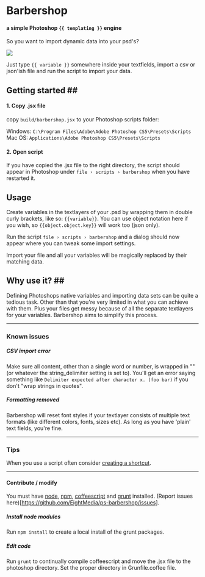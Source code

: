 # Barbershop ##
#### a simple Photoshop `{{ templating }}` engine ####

So you want to import dynamic data into your psd's?

![](https://raw.github.com/EightMedia/ps-barbershop/master/assets/example.png)

Just type `{{ variable }}` somewhere inside your textfields, import a csv or json'ish file and run the script to import your data.

## Getting started ## ##
#### 1. Copy .jsx file ####
copy `build/barbershop.jsx` to your Photoshop scripts folder:

Windows: `C:\Program Files\Adobe\Adobe Photoshop CS5\Presets\Scripts`   
Mac OS: `Applications\Adobe Photoshop CS5\Presets\Scripts`

#### 2. Open script ####
If you have copied the .jsx file to the right directory, the script should appear in Photoshop under `file › scripts › barbershop` when you have restarted it.

## Usage ##
Create variables in the textlayers of your .psd by wrapping them in double curly brackets, like so: `{{variable}}`. You can use object notation here if you wish, so `{{object.object.key}}` will work too (json only).

Run the script `file › scripts › barbershop` and a dialog should now appear where you can tweak some import settings.

Import your file and all your variables will be magically replaced by their matching data.

## Why use it? ## ##
Defining Photoshops native variables and importing data sets can be quite a tedious task. Other than that you're very limited in what you can achieve with them. Plus your files get messy because of all the separate textlayers for your variables. Barbershop aims to simplify this process.

---

### Known issues ###
##### CSV import error #####
Make sure all content, other than a single word or number, is wrapped in "" (or whatever the string_delimiter setting is set to). You'll get an error saying something like `Delimiter expected after character x. (foo bar)` if you don't "wrap strings in quotes".

##### Formatting removed #####
Barbershop will reset font styles if your textlayer consists of multiple text formats (like different colors, fonts, sizes etc). As long as you have 'plain' text fields, you're fine.

---

### Tips ###
When you use a script often consider [creating a shortcut](http://help.adobe.com/en_US/photoshop/cs/using/WSfd1234e1c4b69f30ea53e41001031ab64-7448a.html#WSA72EC22F-E602-4fa7-B236-401CCDD3DF1Aa).

---

#### Contribute / modify ####
You must have [node](http://nodejs.org/), [npm](https://npmjs.org/), [coffeescript](http://www.coffeescript.org) and [grunt](http://www.gruntjs.com) installed. (Report issues here)[https://github.com/EightMedia/ps-barbershop/issues].

##### Install node modules #####
Run `npm install` to create a local install of the grunt packages.

##### Edit code #####
Run `grunt` to continually compile coffeescript and move the .jsx file to the photoshop directory. Set the proper directory in Grunfile.coffee file.
